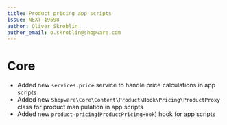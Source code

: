 ```yaml
---
title: Product pricing app scripts
issue: NEXT-19598
author: Oliver Skroblin
author_email: o.skroblin@shopware.com
---
```

# Core
* Added new `services.price` service to handle price calculations in app scripts
* Added new `Shopware\Core\Content\Product\Hook\Pricing\ProductProxy` class for product manipulation in app scripts
* Added new `product-pricing`(`ProductPricingHook`) hook for app scripts 

